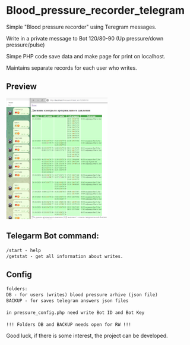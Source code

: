 # Blood_pressure_recorder_telegram
Simple "Blood pressure recorder" using Teregram messages.

Write in a private message to Bot 120/80-90 (Up pressure/down pressure/pulse)

Simpe PHP code save data and make page for print on localhost.

Maintains separate records for each user who writes.

## Preview 
![Preview](./preview.png)

## Telegarm Bot command:
```
/start - help
/getstat - get all information about writes.
```
## Config
```
folders:
DB - for users (writes) blood pressure arhive (json file)
BACKUP - for saves telegram answers json files

in pressure_config.php need write Bot ID and Bot Key 

!!! Folders DB and BACKUP needs open for RW !!!
```


Good luck, if there is some interest, the project can be developed.
